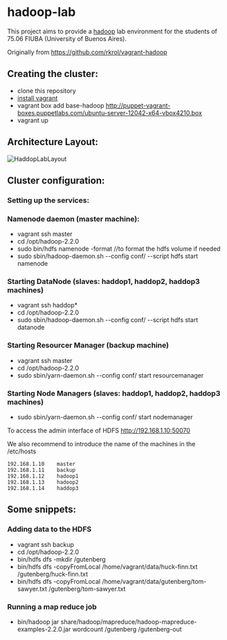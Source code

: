 hadoop-lab
==========

This project aims to provide a [hadoop](http://hadoop.apache.org) lab environment for the students of 75.06 FIUBA (University of Buenos Aires).

Originally from https://github.com/rkrol/vagrant-hadoop

Creating the cluster:
---------------------

- clone this repository
- [install vagrant](http://www.vagrantup.com/) 
- vagrant box add base-hadoop http://puppet-vagrant-boxes.puppetlabs.com/ubuntu-server-12042-x64-vbox4210.box
- vagrant up

Architecture Layout:
--------------------

![HaddopLabLayout](docs/hadoop-lab-layout.png "Haddop Lab Layout")

Cluster configuration:
----------------------


### Setting up the services:

### Namenode daemon (master machine):

- vagrant ssh master
- cd /opt/hadoop-2.2.0
- sudo bin/hdfs namenode -format //to format the hdfs volume if needed
- sudo sbin/hadoop-daemon.sh --config conf/ --script hdfs start namenode

### Starting DataNode (slaves: haddop1, haddop2, haddop3 machines)
- vagrant ssh haddop*
- cd /opt/hadoop-2.2.0
- sudo sbin/hadoop-daemon.sh --config conf/ --script hdfs start datanode

### Starting Resourcer Manager (backup machine)
- vagrant ssh master
- cd /opt/hadoop-2.2.0
- sudo sbin/yarn-daemon.sh --config conf/ start resourcemanager

### Starting Node Managers (slaves: haddop1, haddop2, haddop3 machines)
- sudo sbin/yarn-daemon.sh --config conf/ start nodemanager

To access the admin interface of HDFS http://192.168.1.10:50070

We also recommend to introduce the name of the machines in the /etc/hosts

```
192.168.1.10    master 
192.168.1.11    backup 
192.168.1.12    hadoop1 
192.168.1.13    hadoop2 
192.168.1.14    haddop3 
```

Some snippets:
--------------

### Adding data to the HDFS

- vagrant ssh backup
- cd /opt/hadoop-2.2.0
- bin/hdfs dfs -mkdir /gutenberg
- bin/hdfs dfs -copyFromLocal /home/vagrant/data/huck-finn.txt /gutenberg/huck-finn.txt
- bin/hdfs dfs -copyFromLocal /home/vagrant/data/gutenberg/tom-sawyer.txt /gutenberg/tom-sawyer.txt

### Running a map reduce job

- bin/hadoop jar share/hadoop/mapreduce/hadoop-mapreduce-examples-2.2.0.jar wordcount /gutenberg /gutenberg-out
